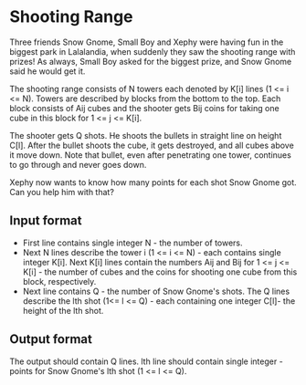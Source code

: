 # Shooting Range

Three friends Snow Gnome, Small Boy and Xephy were having fun in the biggest park in Lalalandia, when suddenly they saw the shooting range with prizes! As always, Small Boy asked for the biggest prize, and Snow Gnome said he would get it.

The shooting range consists of N towers each denoted by K[i] lines (1 <= i <= N). Towers are described by blocks from the bottom to the top. Each block consists of Aij cubes and the shooter gets Bij coins for taking one cube in this block for 1 <= j <= K[i].

The shooter gets Q shots. He shoots the bullets in straight line on height C[l]. After the bullet shoots the cube, it gets destroyed, and all cubes above it move down. Note that bullet, even after penetrating one tower, continues to go through and never goes down.

Xephy now wants to know how many points for each shot Snow Gnome got. Can you help him with that?

## Input format

- First line contains single integer N - the number of towers.
- Next N lines describe the tower i (1 <= i <= N) - each contains single integer K[i]. Next K[i] lines contain the numbers Aij and Bij for 1 <= j <= K[i] - the number of cubes and the coins for shooting one cube from this block, respectively.
- Next line contains Q - the number of Snow Gnome's shots. The Q lines describe the lth shot (1<= l <= Q) - each containing one integer C[l]- the height of the lth shot.

## Output format

The output should contain Q lines. lth line should contain single integer - points for Snow Gnome's lth shot (1 <= l <= Q).
